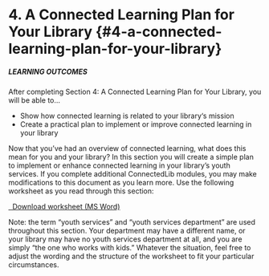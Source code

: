 # 4\. A Connected Learning Plan for Your Library {#4-a-connected-learning-plan-for-your-library}

<div class="table-format objectives"><span class="title"><h5>LEARNING OUTCOMES</h5></span>
After completing Section 4: A Connected Learning Plan for Your Library, you will be able to...
<ul><li>Show how connected learning is related to your library‘s mission</li><li>Create a practical plan to implement or improve connected learning in your library</li></ul></div>

Now that you’ve had an overview of connected learning, what does this mean for you and your library? In this section you will create a simple plan to implement or enhance connected learning in your library’s youth services. If you complete additional ConnectedLib modules, you may make modifications to this document as you learn more. Use the following worksheet as you read through this section: 


<a href="assets/Intro_CLPlan.docx" target="_blank"><i class="fa fa-file-word-o" style="font-size:24px;color:blue;"></i>&nbsp; Download worksheet (MS Word)</a>



Note: the term “youth services” and “youth services department” are used throughout this section. Your department may have a different name, or your library may have no youth services department at all, and you are simply “the one who works with kids.” Whatever the situation, feel free to adjust the wording and the structure of the worksheet to fit your particular circumstances.